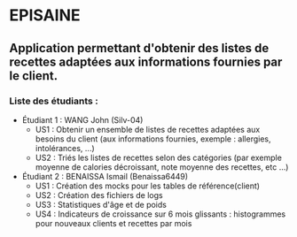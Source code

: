 # EPISAINE

## Application permettant d'obtenir des listes de recettes adaptées aux informations fournies par le client.

### Liste des étudiants :
  - Étudiant 1 : WANG John (Silv-04)
      - US1 : Obtenir un ensemble de listes de recettes adaptées aux besoins du client (aux informations fournies, exemple : allergies, intolérances, ...)
      - US2 : Triés les listes de recettes selon des catégories (par exemple moyenne de calories décroissant, note moyenne des recettes, etc ...)
  - Étudiant 2 : BENAISSA Ismail (Benaissa6449)
      - US1 : Création des mocks pour les tables de référence(client)
      - US2 : Création des fichiers de logs
      - US3 : Statistiques d'âge et de poids
      - US4 : Indicateurs de croissance sur 6 mois glissants : histogrammes pour nouveaux clients et recettes par mois
